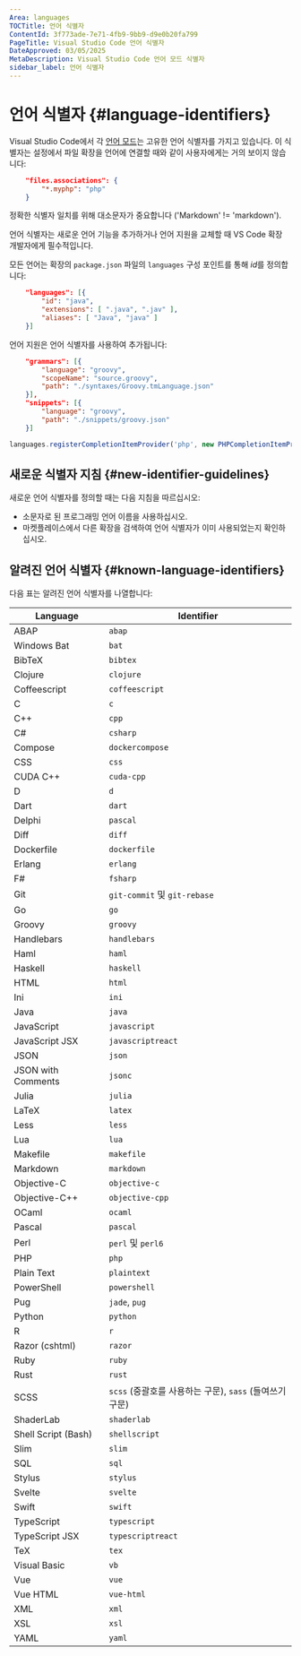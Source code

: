 ```yaml
---
Area: languages
TOCTitle: 언어 식별자
ContentId: 3f773ade-7e71-4fb9-9bb9-d9e0b20fa799
PageTitle: Visual Studio Code 언어 식별자
DateApproved: 03/05/2025
MetaDescription: Visual Studio Code 언어 모드 식별자
sidebar_label: 언어 식별자
---
```

# 언어 식별자 {#language-identifiers}

Visual Studio Code에서 각 [언어 모드](/docs/languages/overview.md#changing-the-language-for-the-selected-file)는 고유한 언어 식별자를 가지고 있습니다. 이 식별자는 설정에서 파일 확장을 언어에 연결할 때와 같이 사용자에게는 거의 보이지 않습니다:

```json
    "files.associations": {
        "*.myphp": "php"
    }
```

정확한 식별자 일치를 위해 대소문자가 중요합니다 ('Markdown' != 'markdown').

언어 식별자는 새로운 언어 기능을 추가하거나 언어 지원을 교체할 때 VS Code 확장 개발자에게 필수적입니다.

모든 언어는 확장의 `package.json` 파일의 `languages` 구성 포인트를 통해 *id*를 정의합니다:

```json
    "languages": [{
        "id": "java",
        "extensions": [ ".java", ".jav" ],
        "aliases": [ "Java", "java" ]
    }]
```

언어 지원은 언어 식별자를 사용하여 추가됩니다:

```json
    "grammars": [{
        "language": "groovy",
        "scopeName": "source.groovy",
        "path": "./syntaxes/Groovy.tmLanguage.json"
    }],
    "snippets": [{
        "language": "groovy",
        "path": "./snippets/groovy.json"
    }]
```

```typescript
languages.registerCompletionItemProvider('php', new PHPCompletionItemProvider(), '.', '$')
```

## 새로운 식별자 지침 {#new-identifier-guidelines}

새로운 언어 식별자를 정의할 때는 다음 지침을 따르십시오:

- 소문자로 된 프로그래밍 언어 이름을 사용하십시오.
- 마켓플레이스에서 다른 확장을 검색하여 언어 식별자가 이미 사용되었는지 확인하십시오.

## 알려진 언어 식별자 {#known-language-identifiers}

다음 표는 알려진 언어 식별자를 나열합니다:

Language | Identifier
-------- | ----------
ABAP | `abap`
Windows Bat | `bat`
BibTeX | `bibtex`
Clojure | `clojure`
Coffeescript | `coffeescript`
C | `c`
C++ | `cpp`
C# | `csharp`
Compose | `dockercompose`
CSS | `css`
CUDA C++ | `cuda-cpp`
D | `d`
Dart | `dart`
Delphi | `pascal`
Diff | `diff`
Dockerfile | `dockerfile`
Erlang | `erlang`
F# | `fsharp`
Git | `git-commit` 및 `git-rebase`
Go | `go`
Groovy | `groovy`
Handlebars | `handlebars`
Haml | `haml`
Haskell | `haskell`
HTML | `html`
Ini | `ini`
Java | `java`
JavaScript | `javascript`
JavaScript JSX | `javascriptreact`
JSON | `json`
JSON with Comments | `jsonc`
Julia | `julia`
LaTeX | `latex`
Less | `less`
Lua | `lua`
Makefile | `makefile`
Markdown | `markdown`
Objective-C | `objective-c`
Objective-C++ | `objective-cpp`
OCaml | `ocaml`
Pascal | `pascal`
Perl | `perl` 및 `perl6`
PHP | `php`
Plain Text | `plaintext`
PowerShell | `powershell`
Pug | `jade`, `pug`
Python | `python`
R | `r`
Razor (cshtml) | `razor`
Ruby | `ruby`
Rust | `rust`
SCSS | `scss` (중괄호를 사용하는 구문), `sass` (들여쓰기 구문)
ShaderLab | `shaderlab`
Shell Script (Bash) | `shellscript`
Slim | `slim`
SQL | `sql`
Stylus | `stylus`
Svelte | `svelte`
Swift | `swift`
TypeScript | `typescript`
TypeScript JSX | `typescriptreact`
TeX | `tex`
Visual Basic | `vb`
Vue | `vue`
Vue HTML | `vue-html`
XML | `xml`
XSL | `xsl`
YAML | `yaml`